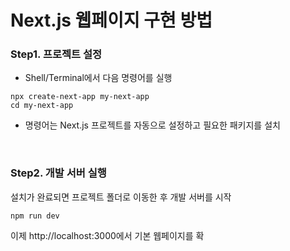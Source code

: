 # Next.js 웹페이지 구현 방법


### Step1. 프로젝트 설정
- Shell/Terminal에서 다음 명령어를 실행

```shell
npx create-next-app my-next-app
cd my-next-app
```

- 명령어는 Next.js 프로젝트를 자동으로 설정하고 필요한 패키지를 설치
<br/>

### Step2. 개발 서버 실행
설치가 완료되면 프로젝트 폴더로 이동한 후 개발 서버를 시작

```shell
npm run dev
```

이제 http://localhost:3000에서 기본 웹페이지를 확

